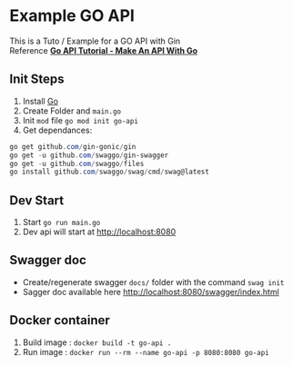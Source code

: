 # Example GO API

This is a Tuto / Example for a GO API with Gin  
Reference **[Go API Tutorial - Make An API With Go](https://youtu.be/bj77B59nkTQ?si=I45DJZcSS-l00Qn4)**

## Init Steps

1. Install [Go](https://go.dev/dl/)
1. Create Folder and `main.go`
1. Init  `mod` file `go mod init go-api`
1. Get dependances:

```ps1
go get github.com/gin-gonic/gin
go get -u github.com/swaggo/gin-swagger
go get -u github.com/swaggo/files
go install github.com/swaggo/swag/cmd/swag@latest
```

## Dev Start

1. Start `go run main.go`
1. Dev api will start at [http://localhost:8080](http://localhost:8080)

## Swagger doc

- Create/regenerate swagger `docs/` folder with the command `swag init`
- Sagger doc available here [http://localhost:8080/swagger/index.html](http://localhost:8080/swagger/index.html)

## Docker container

1. Build image : `docker build -t go-api .`
1. Run image : `docker run --rm --name go-api -p 8080:8080 go-api`
